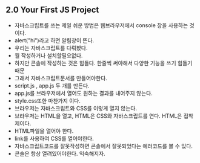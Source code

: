 ## 2.0 Your First JS Project
- 자바스크립트를 쓰는 제일 쉬운 방법은 웹브라우저에서 console 창을 사용하는 것이다.
- alert("hi")라고 하면 알림창이 뜬다.
- 우리는 자바스크립트를 다뤄봤다.
- 뭘 작성하거나 설치할필요없다.
- 하지만 콘솔에 작성하는 것은 힘들다. 한줄씩 써야해서 다양한 기능을 쓰기 힘들기 때문
- 그래서 자바스크립트문서를 만들어야한다.
- script.js , app.js 두 개를 만든다.
- app.js를 브라우저에서 열어도 원하는 결과를 내어주지 않는다.
- style.css또한 마찬가지 이다.
- 브라우저는 자바스크립트와 CSS를 이렇게 열지 않는다.
- 브라우저는 HTML을 열고, HTML은 CSS와 자바스크립트를 연다. HTML은 접착제이다.
- HTML파일을 열어야 한다.
- link를 사용하여 CSS를 열어야한다.
- 자바스크립트코드를 잘못작성하면 콘솔에서 잘못되었다는 에러코드를 볼 수 있다.
- 콘솔은 항상 열려있어야한다. 익숙해지자.
